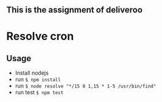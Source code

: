 ## This is the assignment of deliveroo

# Resolve cron

## Usage
- Install nodejs
- run `$ npm install`
- run `$ node resolve "*/15 0 1,15 * 1-5 /usr/bin/find"`
- run test `$ npm test`
